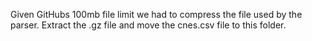 Given GitHubs 100mb file limit we had to compress the file used by the parser. Extract the .gz file and move the cnes.csv file to this folder.

